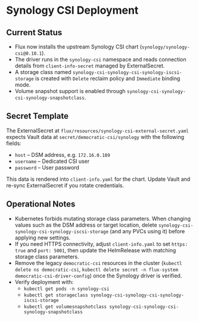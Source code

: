 # Synology CSI Deployment

## Current Status

- Flux now installs the upstream Synology CSI chart (`synology/synology-csi@0.10.1`).
- The driver runs in the `synology-csi` namespace and reads connection details from `client-info-secret` managed by ExternalSecret.
- A storage class named `synology-csi-synology-csi-synology-iscsi-storage` is created with `Delete` reclaim policy and `Immediate` binding mode.
- Volume snapshot support is enabled through `synology-csi-synology-csi-synology-snapshotclass`.

## Secret Template

The ExternalSecret at `flux/resources/synology-csi-external-secret.yaml` expects Vault data at `secret/democratic-csi/synology` with the following fields:

- `host` – DSM address, e.g. `172.16.0.189`
- `username` – Dedicated CSI user
- `password` – User password

This data is rendered into `client-info.yaml` for the chart. Update Vault and re-sync ExternalSecret if you rotate credentials.

## Operational Notes

- Kubernetes forbids mutating storage class parameters. When changing values such as the DSM address or target location, delete `synology-csi-synology-csi-synology-iscsi-storage` (and any PVCs using it) before applying new settings.
- If you need HTTPS connectivity, adjust `client-info.yaml` to set `https: true` and `port: 5001`, then update the HelmRelease with matching storage class parameters.
- Remove the legacy `democratic-csi` resources in the cluster (`kubectl delete ns democratic-csi`, `kubectl delete secret -n flux-system democratic-csi-driver-config`) once the Synology driver is verified.
- Verify deployment with:
  - `kubectl get pods -n synology-csi`
  - `kubectl get storageclass synology-csi-synology-csi-synology-iscsi-storage`
  - `kubectl get volumesnapshotclass synology-csi-synology-csi-synology-snapshotclass`
